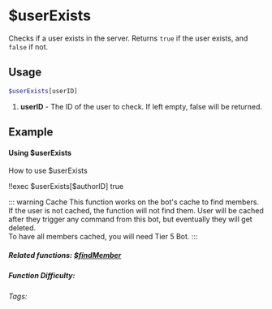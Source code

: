 # $userExists

Checks if a user exists in the server. Returns `true` if the user exists, and `false` if not.

## Usage

```bash
$userExists[userID]
```
1. **userID** - The ID of the user to check. If left empty, false will be returned.

## Example

#### Using $userExists

How to use $userExists

<discord-messages>
    <discord-message :bot="false" role-color="#d6e0ff" author="User" avatar="https://cdn.discordapp.com/embed/avatars/0.png">
        !!exec $userExists[$authorID]
    </discord-message>
    <discord-message :bot="true" role-color="#5fb0fa" author="Custom Command" avatar="https://doc.ccommandbot.com/bot-profile.png">
        true
    </discord-message>
</discord-messages>

::: warning Cache
This function works on the bot's cache to find members.
If the user is not cached, the function will not find them.
User will be cached after they trigger any command from this bot, but eventually they will get deleted.<br>
To have all members cached, you will need Tier 5 Bot.
:::

##### Related functions: [$findMember](../Member/findMember.md)

##### Function Difficulty: <Badge type="tip" text="Easy" vertical="middle" />
###### Tags: <Badge type="tip" text="User" vertical="middle" /> <Badge type="tip" text="Exists" vertical="middle" /> <Badge type="tip" text="Check" vertical="middle" /> <Badge type="tip" text="Is Real" vertical="middle" />